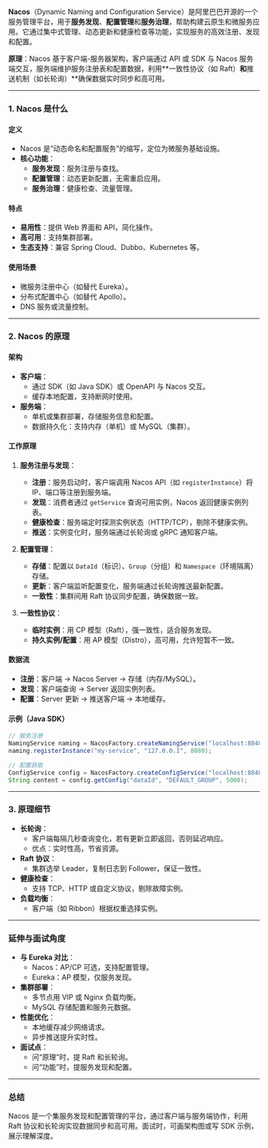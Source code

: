 
**Nacos**（Dynamic Naming and Configuration Service）是阿里巴巴开源的一个服务管理平台，用于**服务发现**、**配置管理**和**服务治理**，帮助构建云原生和微服务应用。它通过集中式管理、动态更新和健康检查等功能，实现服务的高效注册、发现和配置。

**原理**：Nacos 基于客户端-服务器架构，客户端通过 API 或 SDK 与 Nacos 服务端交互，服务端维护服务注册表和配置数据，利用**一致性协议（如 Raft）**和**推送机制（如长轮询）**确保数据实时同步和高可用。

---

### 1. Nacos 是什么
#### 定义
- Nacos 是“动态命名和配置服务”的缩写，定位为微服务基础设施。
- **核心功能**：
  - **服务发现**：服务注册与查找。
  - **配置管理**：动态更新配置，无需重启应用。
  - **服务治理**：健康检查、流量管理。

#### 特点
- **易用性**：提供 Web 界面和 API，简化操作。
- **高可用**：支持集群部署。
- **生态支持**：兼容 Spring Cloud、Dubbo、Kubernetes 等。

#### 使用场景
- 微服务注册中心（如替代 Eureka）。
- 分布式配置中心（如替代 Apollo）。
- DNS 服务或流量控制。

---

### 2. Nacos 的原理
#### 架构
- **客户端**：
  - 通过 SDK（如 Java SDK）或 OpenAPI 与 Nacos 交互。
  - 缓存本地配置，支持断网时使用。
- **服务端**：
  - 单机或集群部署，存储服务信息和配置。
  - 数据持久化：支持内存（单机）或 MySQL（集群）。

#### 工作原理
1. **服务注册与发现**：
   - **注册**：服务启动时，客户端调用 Nacos API（如 `registerInstance`）将 IP、端口等注册到服务端。
   - **发现**：消费者通过 `getService` 查询可用实例，Nacos 返回健康实例列表。
   - **健康检查**：服务端定时探测实例状态（HTTP/TCP），剔除不健康实例。
   - **推送**：实例变化时，服务端通过长轮询或 gRPC 通知客户端。

2. **配置管理**：
   - **存储**：配置以 `DataId`（标识）、`Group`（分组）和 `Namespace`（环境隔离）存储。
   - **更新**：客户端监听配置变化，服务端通过长轮询推送最新配置。
   - **一致性**：集群间用 Raft 协议同步配置，确保数据一致。

3. **一致性协议**：
   - **临时实例**：用 CP 模型（Raft），强一致性，适合服务发现。
   - **持久实例/配置**：用 AP 模型（Distro），高可用，允许短暂不一致。

#### 数据流
- **注册**：客户端 -> Nacos Server -> 存储（内存/MySQL）。
- **发现**：客户端查询 -> Server 返回实例列表。
- **配置**：Server 更新 -> 推送客户端 -> 本地缓存。

#### 示例（Java SDK）
```java
// 服务注册
NamingService naming = NacosFactory.createNamingService("localhost:8848");
naming.registerInstance("my-service", "127.0.0.1", 8080);

// 配置获取
ConfigService config = NacosFactory.createConfigService("localhost:8848");
String content = config.getConfig("dataId", "DEFAULT_GROUP", 5000);
```

---

### 3. 原理细节
- **长轮询**：
  - 客户端每隔几秒查询变化，若有更新立即返回，否则延迟响应。
  - 优点：实时性高，节省资源。
- **Raft 协议**：
  - 集群选举 Leader，复制日志到 Follower，保证一致性。
- **健康检查**：
  - 支持 TCP、HTTP 或自定义协议，剔除故障实例。
- **负载均衡**：
  - 客户端（如 Ribbon）根据权重选择实例。

---

### 延伸与面试角度
- **与 Eureka 对比**：
  - Nacos：AP/CP 可选，支持配置管理。
  - Eureka：AP 模型，仅服务发现。
- **集群部署**：
  - 多节点用 VIP 或 Nginx 负载均衡。
  - MySQL 存储配置和服务元数据。
- **性能优化**：
  - 本地缓存减少网络请求。
  - 异步推送提升实时性。
- **面试点**：
  - 问“原理”时，提 Raft 和长轮询。
  - 问“功能”时，提服务发现和配置。

---

### 总结
Nacos 是一个集服务发现和配置管理的平台，通过客户端与服务端协作，利用 Raft 协议和长轮询实现数据同步和高可用。面试时，可画架构图或写 SDK 示例，展示理解深度。